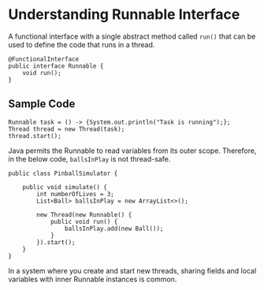 # Understanding Runnable Interface

A functional interface with a single abstract method called `run()` that can be used to define the code that runs in a thread.

```
@FunctionalInterface
public interface Runnable {
    void run();
}
```

## Sample Code

```
Runnable task = () -> {System.out.println("Task is running");};
Thread thread = new Thread(task);
thread.start();
```

Java permits the Runnable to read variables from its outer scope. Therefore, in the below code, `ballsInPlay` is not thread-safe.

```
public class PinballSimulator {

    public void simulate() {
        int numberOfLives = 3;
        List<Ball> ballsInPlay = new ArrayList<>();

        new Thread(new Runnable() {
            public void run() {
                ballsInPlay.add(new Ball());
            }
        }).start();
    }
}
```

In a system where you create and start new threads, sharing fields and local variables with inner Runnable instances is common.
